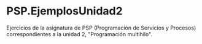# PSP.EjemplosUnidad2
Ejercicios de la asignatura de PSP (Programación de Servicios y Procesos) correspondientes a la unidad 2, "Programación multihilo".
